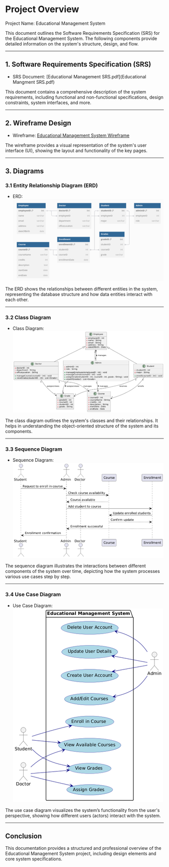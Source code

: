 # Project Overview

Project Name: Educational Management System

This document outlines the Software Requirements Specification (SRS) for the Educational Management System. The following components provide detailed information on the system's structure, design, and flow.

---

## 1. Software Requirements Specification (SRS)

- SRS Document: [Educational Management SRS.pdf](Educational Mangment SRS.pdf)

This document contains a comprehensive description of the system requirements, including functional and non-functional specifications, design constraints, system interfaces, and more.

---

## 2. Wireframe Design

- Wireframe: [Educational Management System Wireframe](https://www.figma.com/design/6lDyi99Gw6sy27VDtbFOB9/Untitled?node-id=0-1&p=f)

The wireframe provides a visual representation of the system's user interface (UI), showing the layout and functionality of the key pages.

---

## 3. Diagrams

### 3.1 Entity Relationship Diagram (ERD)

- ERD: ![ERD Diagram](ERD.png)

The ERD shows the relationships between different entities in the system, representing the database structure and how data entities interact with each other.

---

### 3.2 Class Diagram

- Class Diagram: ![Class Diagram](ClassDiagram.png)

The class diagram outlines the system's classes and their relationships. It helps in understanding the object-oriented structure of the system and its components.

---

### 3.3 Sequence Diagram

- Sequence Diagram: ![Sequence Diagram](Sequence.png)

The sequence diagram illustrates the interactions between different components of the system over time, depicting how the system processes various use cases step by step.

---

### 3.4 Use Case Diagram

- Use Case Diagram: ![Use Case Diagram](Use-Case.png)

The use case diagram visualizes the system’s functionality from the user's perspective, showing how different users (actors) interact with the system.

---

## Conclusion

This documentation provides a structured and professional overview of the Educational Management System project, including design elements and core system specifications.
